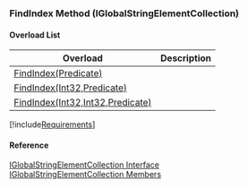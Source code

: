 ﻿### FindIndex Method (IGlobalStringElementCollection)

#### Overload List

| Overload | Description |
| --- | --- |
| [FindIndex(Predicate<IGlobalStringElement>)](fcSDK~FChoice.Foundation.Clarify.DataObjects.IGlobalStringElementCollection~FindIndex(Predicate{IGlobalStringElement}).md) |   |
| [FindIndex(Int32,Predicate<IGlobalStringElement>)](fcSDK~FChoice.Foundation.Clarify.DataObjects.IGlobalStringElementCollection~FindIndex(Int32,Predicate{IGlobalStringElement}).md) |   |
| [FindIndex(Int32,Int32,Predicate<IGlobalStringElement>)](fcSDK~FChoice.Foundation.Clarify.DataObjects.IGlobalStringElementCollection~FindIndex(Int32,Int32,Predicate{IGlobalStringElement}).md) |   |

[!include[Requirements](../partials/requirements.md)]



#### Reference

[IGlobalStringElementCollection Interface](fcSDK~FChoice.Foundation.Clarify.DataObjects.IGlobalStringElementCollection.md)  
[IGlobalStringElementCollection Members](fcSDK~FChoice.Foundation.Clarify.DataObjects.IGlobalStringElementCollection_members.md)